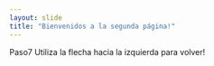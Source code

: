 ```yaml
---
layout: slide
title: "Bienvenidos a la segunda página!"
---
```

Paso7
Utiliza la flecha hacia la izquierda para volver!
